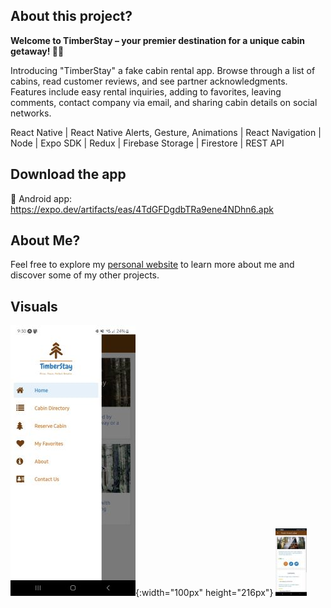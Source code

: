 ## About this project?

**Welcome to TimberStay – your premier destination for a unique cabin getaway! 🌲✨**

Introducing "TimberStay" a fake cabin rental app. 
Browse through a list of cabins, read customer reviews, and see partner acknowledgments. 
Features include easy rental inquiries, adding to favorites, leaving comments, contact company via email, and sharing cabin details on social networks. 

React Native | React Native Alerts, Gesture, Animations | React Navigation | Node | Expo SDK | Redux | Firebase Storage | Firestore | REST API

## Download the app
🤖 Android app:
https://expo.dev/artifacts/eas/4TdGFDgdbTRa9ene4NDhn6.apk

## About Me?

Feel free to explore my [personal website](https://samjohn87.github.io/) to learn more about me and discover some of my other projects.

## Visuals

![Alt text](assets/menuscreen.jpg){:width="100px" height="216px"}
![Alt text](assets/cabininfoscreen.jpg)


